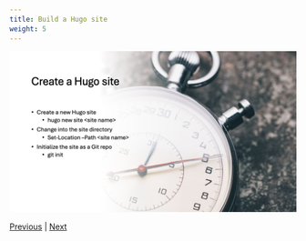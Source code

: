 ```yaml
---
title: Build a Hugo site
weight: 5
---
```


![Build a Hugo site][01]

[Previous][02] | [Next][03]

<!-- link references -->
[01]: slide5.png
[02]: ../slide4
[03]: ../slide6
